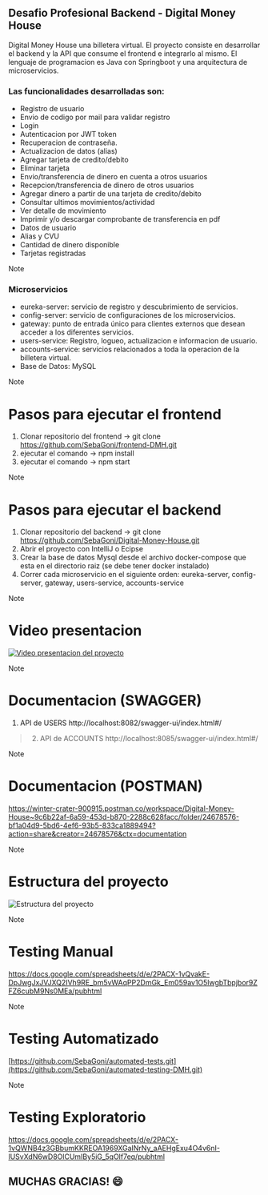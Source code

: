 ## Desafio Profesional Backend - Digital Money House

Digital Money House una billetera virtual. El proyecto consiste en desarrollar el backend y la API que consume el frontend e integrarlo al mismo.
El lenguaje de programacion es Java con Springboot y una arquitectura de microservicios.


### Las funcionalidades desarrolladas son:

- Registro de usuario
- Envio de codigo por mail para validar registro
- Login
- Autenticacion por JWT token
- Recuperacion de contraseña.
- Actualizacion de datos (alias)
- Agregar tarjeta de credito/debito
- Eliminar tarjeta
- Envio/transferencia de dinero en cuenta a otros usuarios
- Recepcion/transferencia de dinero de otros usuarios
- Agregar dinero a partir de una tarjeta de credito/debito
- Consultar ultimos movimientos/actividad
- Ver detalle de movimiento
- Imprimir y/o descargar comprobante de transferencia en pdf
- Datos de usuario
- Alias y CVU
- Cantidad de dinero disponible
- Tarjetas registradas


> [!NOTE]
> ### Microservicios

- eureka-server: servicio de registro y descubrimiento de servicios.
- config-server: servicio de configuraciones de los microservicios.
- gateway: punto de entrada único para clientes externos que desean acceder a los diferentes servicios.
- users-service: Registro, logueo, actualizacion e informacion de usuario.
- accounts-service: servicios relacionados a toda la operacion de la billetera virtual.
- Base de Datos: MySQL


> [!NOTE]
> # Pasos para ejecutar el frontend
> 1. Clonar repositorio del frontend -> git clone https://github.com/SebaGoni/frontend-DMH.git
> 2. ejecutar el comando -> npm install
> 3. ejecutar el comando -> npm start


> [!NOTE]
> # Pasos para ejecutar el backend
> 1. Clonar repositorio del backend -> git clone https://github.com/SebaGoni/Digital-Money-House.git
> 2. Abrir el proyecto con IntelliJ o Ecipse
> 3. Crear la base de datos Mysql desde el archivo docker-compose que esta en el directorio raiz (se debe tener docker instalado)
> 3. Correr cada microservicio en el siguiente orden: eureka-server, config-server, gateway, users-service, accounts-service

> [!NOTE]
> # Video presentacion
[![Video presentacion del proyecto](https://res.cloudinary.com/dbguimlv8/image/upload/v1729521527/presentacion_syqrl3.jpg)](https://youtu.be/ynSnZCV2b4E)

> [!NOTE]
> # Documentacion (SWAGGER)
> 
> 1. API de USERS
> http://localhost:8082/swagger-ui/index.html#/

> 2. API de ACCOUNTS
> http://localhost:8085/swagger-ui/index.html#/

> [!NOTE]
> # Documentacion (POSTMAN)
https://winter-crater-900915.postman.co/workspace/Digital-Money-House~9c6b22af-6a59-453d-b870-2288c628facc/folder/24678576-bf1a04d9-5bd6-4ef6-93b5-833ca1889494?action=share&creator=24678576&ctx=documentation

> [!NOTE]
> # Estructura del proyecto
> ![Estructura del proyecto](https://res.cloudinary.com/dbguimlv8/image/upload/v1729350702/whn9bhfuyrqlheohwe20.jpg)

> [!NOTE]
> # Testing Manual
https://docs.google.com/spreadsheets/d/e/2PACX-1vQvakE-DpJwgJxJVJXQ2IVh9RE_bm5vWAqPP2DmGk_Em059av1O5lwgbTbpjbor9ZFZ6cubM9Ns0MEa/pubhtml

> [!NOTE]
# Testing Automatizado
[https://github.com/SebaGoni/automated-tests.git](https://github.com/SebaGoni/automated-testing-DMH.git)

> [!NOTE]
# Testing Exploratorio
https://docs.google.com/spreadsheets/d/e/2PACX-1vQWNB4z3GBbumKKREOA1969XGaINrNy_aAEHgExu4O4v6nI-lUSvXdN6wD8OlCUmIBy5iG_5qOlf7eq/pubhtml

## MUCHAS GRACIAS! :smile:








